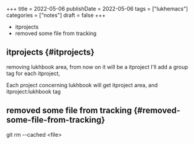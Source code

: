 +++
title = 2022-05-06
publishDate = 2022-05-06
tags = ["lukhemacs"]
categories = ["notes"]
draft = false
+++

-   itprojects
-   removed some file from tracking

<!--more-->


## itprojects {#itprojects}

removing lukhbook area, from now on it will be a itproject
I'll add a group tag for each itproject,

Each project concerning lukhbook will get itproject area, and itproject:lukhbook tag


## removed some file from tracking {#removed-some-file-from-tracking}

git rm --cached &lt;file&gt;
